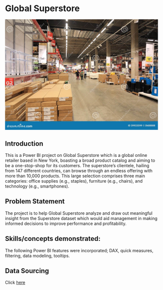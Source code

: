 # Global Superstore

![](superstore.jpg)

## Introduction

This is a Power BI project on Global Superstore which is a global online retailer based in New York, boasting a broad product catalog and aiming to be a one-stop-shop for its customers. The superstore’s clientele, hailing from 147 different countries, can browse through an endless offering with more than 10,000 products. This large selection comprises three main categories: office supplies (e.g., staples), furniture (e.g., chairs), and technology (e.g., smartphones).

## Problem Statement

The project is to help Global Superstore analyze and draw out meaningful insight from the Superstore dataset which would aid management in making informed decisions to improve performance and profitability.

## Skills/concepts demonstrated:

The following Power BI features were incorporated;
DAX, quick measures, filtering, data modeling, tooltips.

## Data Sourcing

Click [here](https://docs.google.com/spreadsheets/d/1nxESpFzWjlGDMGDVLH69xmDzIl9l6OEq/edit#gid=633280281)

